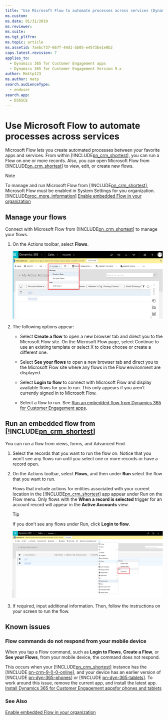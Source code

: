 ```yaml
---
title: "Use Microsoft Flow to automate processes across services (Dynamics 365 for Customer Engagement) | MicrosoftDocs"
ms.custom: 
ms.date: 01/31/2019
ms.reviewer: 
ms.suite: 
ms.tgt_pltfrm: 
ms.topic: article
ms.assetid: 7aebc737-667f-44d1-bb05-e4573be1e0b2
caps.latest.revision: 7
applies_to: 
  - Dynamics 365 for Customer Engagement apps
  - Dynamics 365 for Customer Engagement Version 9.x
author: Mattp123
ms.author: matp
search.audienceType: 
  - enduser
search.app: 
  - D365CE
---
```

# Use Microsoft Flow to automate processes across services

Microsoft Flow lets you create automated processes between your favorite apps and services. From within [!INCLUDE[pn_crm_shortest](../includes/pn-crm-shortest.md)], you can run a Flow on one or more records. Also, you can open Microsoft Flow from [!INCLUDE[pn_crm_shortest](../includes/pn-crm-shortest.md)] to view, edit, or create new flows.  
  
> [!NOTE]
>  To manage and run Microsoft Flow from [!INCLUDE[pn_crm_shortest](../includes/pn-crm-shortest.md)], Microsoft Flow must be enabled in System Settings for you organization. [!INCLUDE[proc_more_information](../includes/proc-more-information.md)] [Enable embedded Flow in your organization](../admin/enable-embedded-flow-in-your-organization.md)  
  
## Manage your flows  
 Connect with Microsoft Flow from [!INCLUDE[pn_crm_shortest](../includes/pn-crm-shortest.md)] to manage your flows.  
  
1. On the Actions toolbar, select **Flows**.  
  
   ![Create, see, or run a flow.](../basics/media/embedflow-create.png "Create, see, or run a flow.")  
  
2. The following options appear:  
  
   -   Select **Create a flow** to open a new browser tab and direct you to the Microsoft Flow site. On the Microsoft Flow page, select Continue to use an existing template or select X to close choose or create a different one.  
  
   -   Select **See your flows** to open a new browser tab and direct you to the Microsoft Flow site where any flows in the Flow environment are displayed.  
  
   -   Select **Login to flow** to connect with Microsoft Flow and display available flows for you to run. This only appears if you aren’t currently signed in to Microsoft Flow.  
  
   -   Select a flow to run. See [Run an embedded flow from Dynamics 365 for Customer Engagement apps](#Flow_run).  
  
<a name="Flow_run"></a>   
## Run an embedded flow from [!INCLUDE[pn_crm_shortest](../includes/pn-crm-shortest.md)]  
 You can run a flow from views, forms, and Advanced Find.  
  
1. Select the records that you want to run the flow on. Notice that you won’t see any flows run until you select one or more records or have a record open.  
  
2. On the Actions toolbar, select **Flows**, and then under **Run** select the flow that you want to run.  
  
    Flows that include actions for entities associated with your current location in the [!INCLUDE[pn_crm_shortest](../includes/pn-crm-shortest.md)] app appear under Run on the Flow menu. Only flows with the **When a record is selected** trigger for an account record will appear in the **Active Accounts** view.  
  
   > [!TIP]
   >  If you don’t see any flows under Run, click **Login to flow**.  
  
   ![Run a flow from Dynamics 365 for Customer Engagement apps](../basics/media/embedflow-run.png "Run a flow from Dynamics 365 for Customer Engagement apps")  
  
3. If required, input additional information. Then, follow the instructions on your screen to run the flow.  

## Known issues
### Flow commands do not respond from your mobile device
When you tap a Flow command, such as **Login to Flows**, **Create a Flow**, or **See your Flows**, from your mobile device, the command does not respond.

This occurs when your [!INCLUDE[pn_crm_shortest](../includes/pn-crm-shortest.md)] instance has the [!INCLUDE [pn-crm-9-0-0-online](../includes/pn-crm-9-0-0-online.md)], and your device has an earlier version of [!INCLUDE [pn-dyn-365-phones](../includes/pn-dyn-365-phones.md)] or [!INCLUDE [pn-dyn-365-tablets](../includes/pn-dyn-365-tablets.md)]. To work around this issue, remove the current app, and install the latest app. [Install Dynamics 365 for Customer Engagement appsfor phones and tablets](https://docs.microsoft.com/dynamics365/customer-engagement/mobile-app/install-dynamics-365-for-phones-and-tablets)

  
### See Also  
 [Enable embedded Flow in your organization](../admin/enable-embedded-flow-in-your-organization.md)   
 <!--[It’s all part of the (business) process](It%E2%80%99s%20all%20part%20of%20the%20\(business\)%20process.md)   
 [Navigate with tiles](Navigate%20with%20tiles.md)-->

